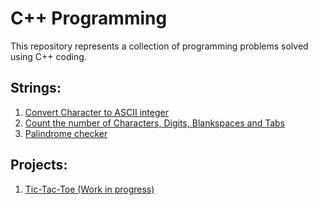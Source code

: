 # C++ Programming
This repository represents a collection of programming problems solved using C++ coding. 


## Strings:

1. [Convert Character to ASCII integer](https://github.com/Anuj-Attri/oops/blob/main/Strings/char_and_ascii.cpp)
2. [Count the number of Characters, Digits, Blankspaces and Tabs](https://github.com/Anuj-Attri/oops/blob/main/Strings/counter.cpp)
3. [Palindrome checker](https://github.com/Anuj-Attri/oops/blob/main/Strings/palindrome.cpp)

## Projects:

1. [Tic-Tac-Toe (Work in progress)](https://github.com/Anuj-Attri/oops/blob/main/Projects/tic-tac-toe.cpp)